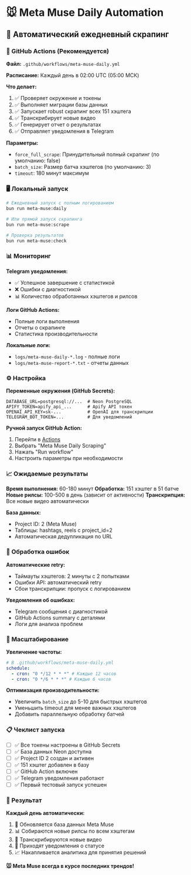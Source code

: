 # 🐭 Meta Muse Daily Automation

## 📅 Автоматический ежедневный скрапинг

### 🤖 GitHub Actions (Рекомендуется)

**Файл:** `.github/workflows/meta-muse-daily.yml`

**Расписание:** Каждый день в 02:00 UTC (05:00 МСК)

**Что делает:**

1. ✅ Проверяет окружение и токены
2. ✅ Выполняет миграции базы данных
3. ✅ Запускает robust скрапинг всех 151 хэштега
4. ✅ Транскрибирует новые видео
5. ✅ Генерирует отчет о результатах
6. ✅ Отправляет уведомления в Telegram

**Параметры:**

- `force_full_scrape`: Принудительный полный скрапинг (по умолчанию: false)
- `batch_size`: Размер батча хэштегов (по умолчанию: 3)
- `timeout`: 180 минут максимум

### 🖥️ Локальный запуск

```bash
# Ежедневный запуск с полным логированием
bun run meta-muse:daily

# Или прямой запуск скрапинга
bun run meta-muse:scrape

# Проверка результатов
bun run meta-muse:check
```

### 📊 Мониторинг

**Telegram уведомления:**

- ✅ Успешное завершение с статистикой
- ❌ Ошибки с диагностикой
- 📊 Количество обработанных хэштегов и рилсов

**Логи GitHub Actions:**

- Полные логи выполнения
- Отчеты о скрапинге
- Статистика производительности

**Локальные логи:**

- `logs/meta-muse-daily-*.log` - полные логи
- `logs/meta-muse-report-*.txt` - отчеты данных

### ⚙️ Настройка

**Переменные окружения (GitHub Secrets):**

```env
DATABASE_URL=postgresql://...  # Neon PostgreSQL
APIFY_TOKEN=apify_api_...      # Apify API токен
OPENAI_API_KEY=sk-...          # OpenAI для транскрипции
TELEGRAM_BOT_TOKEN=...         # Для уведомлений
```

**Ручной запуск GitHub Action:**

1. Перейти в [Actions](https://github.com/gHashTag/instagram-scraper-bot/actions)
2. Выбрать "Meta Muse Daily Scraping"
3. Нажать "Run workflow"
4. Настроить параметры при необходимости

### 📈 Ожидаемые результаты

**Время выполнения:** 60-180 минут
**Обработка:** 151 хэштег в 51 батче
**Новые рилсы:** 100-500 в день (зависит от активности)
**Транскрипция:** Все новые видео автоматически

**База данных:**

- Project ID: 2 (Meta Muse)
- Таблицы: hashtags, reels с project_id=2
- Автоматическая дедупликация по URL

### 🚨 Обработка ошибок

**Автоматические retry:**

- Таймауты хэштегов: 2 минуты с 2 попытками
- Ошибки API: автоматический retry
- Сбои транскрипции: пропуск с логированием

**Уведомления об ошибках:**

- Telegram сообщения с диагностикой
- GitHub Actions summary с деталями
- Логи для анализа проблем

### 🔄 Масштабирование

**Увеличение частоты:**

```yaml
# В .github/workflows/meta-muse-daily.yml
schedule:
  - cron: "0 */12 * * *" # Каждые 12 часов
  - cron: "0 */6 * * *" # Каждые 6 часов
```

**Оптимизация производительности:**

- Увеличить `batch_size` до 5-10 для быстрых хэштегов
- Уменьшить timeout для менее важных хэштегов
- Добавить параллельную обработку батчей

### 📋 Чеклист запуска

- [ ] ✅ Все токены настроены в GitHub Secrets
- [ ] ✅ База данных Neon доступна
- [ ] ✅ Project ID 2 создан и активен
- [ ] ✅ 151 хэштег добавлен в базу
- [ ] ✅ GitHub Action включен
- [ ] ✅ Telegram уведомления работают
- [ ] ✅ Первый тестовый запуск успешен

### 🎯 Результат

**Каждый день автоматически:**

1. 🔄 Обновляется база данных Meta Muse
2. 📊 Собираются новые рилсы по всем хэштегам
3. 🎤 Транскрибируются новые видео
4. 📱 Приходят уведомления о статусе
5. 📈 Накапливается аналитика для принятия решений

**🐭 Meta Muse всегда в курсе последних трендов!**
